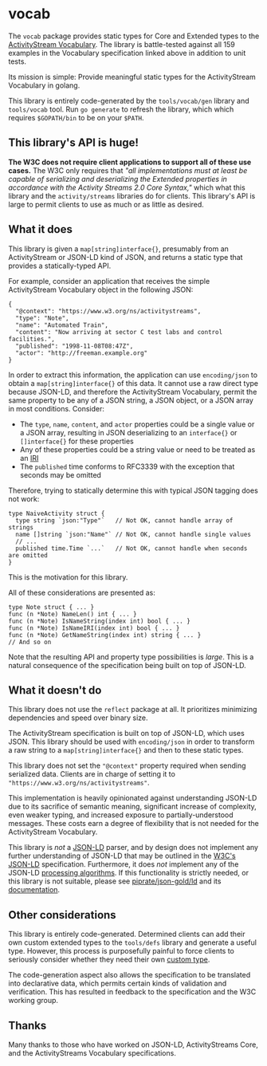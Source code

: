 # vocab

The `vocab` package provides static types for Core and Extended types to the
[ActivityStream Vocabulary](https://www.w3.org/TR/activitystreams-vocabulary).
The library is battle-tested against all 159 examples in the Vocabulary
specification linked above in addition to unit tests.

Its mission is simple: Provide meaningful static types for the ActivityStream
Vocabulary in golang.

This library is entirely code-generated by the `tools/vocab/gen` library
and `tools/vocab` tool. Run `go generate` to refresh the library, which
which requires `$GOPATH/bin` to be on your `$PATH`.

## This library's API is huge!

**The W3C does not require client applications to support all of these
use cases.** The W3C only requires that *"all implementations must at least be
capable of serializing and deserializing the Extended properties in accordance
with the Activity Streams 2.0 Core Syntax,"* which what this library and the
`activity/streams` libraries do for clients. This library's API is large to 
permit clients to use as much or as little as desired.

## What it does

This library is given a `map[string]interface{}`, presumably from an
ActivityStream or JSON-LD kind of JSON, and returns a static type that provides
a statically-typed API.

For example, consider an application that receives the simple ActivityStream
Vocabulary object in the following JSON:

```
{
  "@context": "https://www.w3.org/ns/activitystreams",
  "type": "Note",
  "name": "Automated Train",
  "content": "Now arriving at sector C test labs and control facilities.",
  "published": "1998-11-08T08:47Z",
  "actor": "http://freeman.example.org"
}
```

In order to extract this information, the application can use `encoding/json`
to obtain a `map[string]interface{}` of this data. It cannot use a raw direct
type because JSON-LD, and therefore the ActivityStream Vocabulary, permit the
same property to be any of a JSON string, a JSON object, or a JSON array in most
conditions. Consider:

* The `type`, `name`, `content`, and `actor` properties could be a single value
  or a JSON array, resulting in JSON deserializing to an `interface{}` or
  `[]interface{}` for these properties
* Any of these properties could be a string value or need to be treated as an
  [IRI](https://www.ietf.org/rfc/rfc3987.txt)
* The `published` time conforms to RFC3339 with the exception that seconds may
  be omitted

Therefore, trying to statically determine this with typical JSON tagging does
not work:

```
type NaiveActivity struct {
  type string `json:"Type"`   // Not OK, cannot handle array of strings
  name []string `json:"Name"` // Not OK, cannot handle single values
  // ...
  published time.Time `...`   // Not OK, cannot handle when seconds are omitted
}
```

This is the motivation for this library.

All of these considerations are presented as:

```
type Note struct { ... }
func (n *Note) NameLen() int { ... }
func (n *Note) IsNameString(index int) bool { ... }
func (n *Note) IsNameIRI(index int) bool { ... }
func (n *Note) GetNameString(index int) string { ... }
// And so on
```

Note that the resulting API and property type possibilities is *large*. This is
a natural consequence of the specification being built on top of JSON-LD.

## What it doesn't do

This library does not use the `reflect` package at all. It prioritizes
minimizing dependencies and speed over binary size.

The ActivityStream specification is built on top of JSON-LD, which uses JSON.
This library should be used with `encoding/json` in order to transform a raw
string to a `map[string]interface{}` and then to these static types.

This library does not set the `"@context"` property required when sending
serialized data. Clients are in charge of setting it to
`"https://www.w3.org/ns/activitystreams"`.

This implementation is heavily opinionated against understanding JSON-LD due to
its sacrifice of semantic meaning, significant increase of complexity, even
weaker typing, and increased exposure to partially-understood messages. These
costs earn a degree of flexibility that is not needed for the ActivityStream
Vocabulary.

This library is *not* a [JSON-LD](https://json-ld.org/) parser, and by design
does not implement any further understanding of JSON-LD that may be outlined in
the [W3C's JSON-LD](https://www.w3.org/TR/json-ld/) specification. Furthermore,
it does *not* implement any of the JSON-LD
[processing algorithms](https://www.w3.org/TR/json-ld-api/). If this
functionality is strictly needed, or this library is not suitable, please see 
[piprate/json-gold/ld](https://github.com/piprate/json-gold) and its
[documentation](https://godoc.org/github.com/piprate/json-gold/ld).

## Other considerations

This library is entirely code-generated. Determined clients can add their own
custom extended types to the `tools/defs` library and generate a useful type.
However, this process is purposefully painful to force clients to seriously
consider whether they need their own [custom type](https://xkcd.com/927).

The code-generation aspect also allows the specification to be translated into
declarative data, which permits certain kinds of validation and verification.
This has resulted in feedback to the specification and the W3C working group.

## Thanks

Many thanks to those who have worked on JSON-LD, ActivityStreams Core, and the
ActivityStreams Vocabulary specifications.
